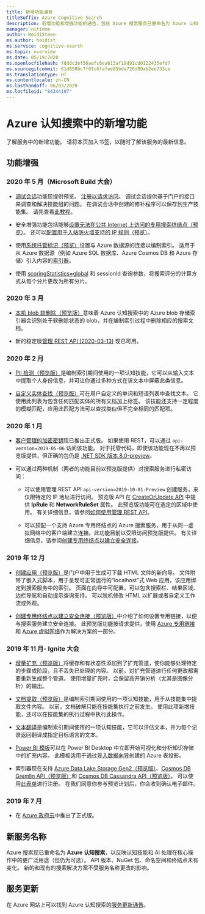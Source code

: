 ```yaml
---
title: 新增功能通告
titleSuffix: Azure Cognitive Search
description: 新增功能和增强功能的通告，包括 Azure 搜索服务已重命名为 Azure 认知搜索。
manager: nitinme
author: HeidiSteen
ms.author: heidist
ms.service: cognitive-search
ms.topic: overview
ms.date: 05/19/2020
ms.openlocfilehash: f8ddc3ef56aefc6ea613af19d91cd0122435efd7
ms.sourcegitcommit: 61d850bc7f01c6fafee85bda726d89ab2ee733ce
ms.translationtype: HT
ms.contentlocale: zh-CN
ms.lasthandoff: 06/03/2020
ms.locfileid: "84344197"
---
```

# <a name="whats-new-in-azure-cognitive-search"></a>Azure 认知搜索中的新增功能

了解服务中的新增功能。 请将本页加入书签，以随时了解该服务的最新信息。

## <a name="feature-announcements"></a>功能增强

### <a name="may-2020-microsoft-build"></a>2020 年 5 月（Microsoft Build 大会）

+ [调试会话](cognitive-search-debug-session.md)功能现提供预览。 [注册以请求访问](https://aka.ms/DebugSessions)。 调试会话提供基于门户的接口来调查和解决技能组的问题。 在调试会话中创建的修补程序可以保存到生产技能集。 请先查看[此教程](cognitive-search-tutorial-debug-sessions.md)。

+ 安全增强功能包括能够[设置无法在公共 Internet 上访问的专用搜索终结点（预览）](service-create-private-endpoint.md)。 还可以[配置用于入站防火墙支持的 IP 规则（预览）](service-configure-firewall.md)。

+ 使用[系统托管标识（预览）](search-howto-managed-identities-data-sources.md)设置与 Azure 数据源的连接以编制索引。 适用于从 Azure 数据源（例如 Azure SQL 数据库、Azure Cosmos DB 和 Azure 存储）引入内容的[索引器](search-indexer-overview.md)。

+ 使用 [scoringStatistics=global](index-similarity-and-scoring.md#scoring-statistics) 和 sessionId 查询参数，将搜索评分的计算方式从每个分片更改为所有分片。

### <a name="march-2020"></a>2020 年 3 月

+ [本机 blob 软删除（预览版）](search-howto-indexing-azure-blob-storage.md#incremental-indexing-and-deletion-detection)意味着 Azure 认知搜索中的 Azure blob 存储索引器会识别处于软删除状态的 blob，并在编制索引过程中删除相应的搜索文档。

+ 新的稳定版[管理 REST API (2020-03-13)](https://docs.microsoft.com/rest/api/searchmanagement/management-api-versions) 现已可用。 

### <a name="february-2020"></a>2020 年 2 月

+ [PII 检测（预览版）](cognitive-search-skill-pii-detection.md)是编制索引期间使用的一项认知技能，它可以从输入文本中提取个人身份信息，并可让你通过多种方式在该文本中屏蔽此类信息。

+ [自定义实体查找（预览版）](cognitive-search-skill-custom-entity-lookup.md )可在用户自定义的单词和短语列表中查找文本。 它使用此列表为包含任何匹配实体的所有文档加上标签。 该技能还支持一定程度的模糊匹配，应用此匹配方法可以查找类似但不完全相同的匹配项。 

### <a name="january-2020"></a>2020 年 1 月

+ [客户管理的加密密钥](search-security-manage-encryption-keys.md)现已推出正式版。 如果使用 REST，可以通过 `api-version=2019-05-06` 访问该功能。 对于托管代码，即使该功能现在不再以预览版提供，但正确的包仍是 [.NET SDK 版本 8.0-preview](search-dotnet-sdk-migration-version-9.md)。 

+ 可以通过两种机制（两者的功能目前以预览版提供）对搜索服务进行私密访问：

  + 可以使用管理 REST API `api-version=2019-10-01-Preview` 创建服务，来仅限特定的 IP 地址进行访问。 预览版 API 在 [CreateOrUpdate API](https://docs.microsoft.com/rest/api/searchmanagement/2019-10-01-preview/createorupdate-service) 中提供 **IpRule** 和 **NetworkRuleSet** 属性。 此预览版功能可在选定的区域中使用。 有关详细信息，请参阅[如何使用管理 REST API](https://docs.microsoft.com/rest/api/searchmanagement/search-howto-management-rest-api)。

  + 可以预配一个支持 Azure 专用终结点的 Azure 搜索服务，用于从同一虚拟网络中的客户端建立连接。此功能目前以受限访问预览版提供。 有关详细信息，请参阅[创建专用终结点以建立安全连接](service-create-private-endpoint.md)。

### <a name="december-2019"></a>2019 年 12 月

+ [创建应用（预览版）](search-create-app-portal.md)是门户中用于生成可下载 HTML 文件的新向导。 文件附带了嵌入式脚本，用于呈现可正常运行的“localhost”式 Web 应用，该应用绑定到搜索服务中的索引。 页面在向导中可配置，可以包含搜索栏、结果区域、边栏导航和自动提示查询支持。 可以脱机修改 HTML 以扩展或者自定义工作流或外观。

+ [创建专用终结点以建立安全连接（预览版）](service-create-private-endpoint.md)中介绍了如何设置专用链接，以便与搜索服务建立安全连接。 此预览版功能按请求提供，使用 [Azure 专用链接](../private-link/private-link-overview.md)和 [Azure 虚拟网络](../virtual-network/virtual-networks-overview.md)作为解决方案的一部分。

### <a name="november-2019---ignite-conference"></a>2019 年 11 月- Ignite 大会

+ [增量扩充（预览版）](cognitive-search-incremental-indexing-conceptual.md)将缓存和有状态性添加到了扩充管道，使你能够处理特定的步骤或阶段，且不丢失已处理的内容。 以前，对扩充管道进行任何更改都需要重新生成整个管道。 使用增量扩充时，会保留高开销分析（尤其是图像分析）的输出。

<!-- 
+ Custom Entity Lookup is a cognitive skill used during indexing that allows you to provide a list of custom entities (such as part numbers, diseases, or names of locations you care about) that should be found within the text. It supports fuzzy matching, case-insensitive matching, and entity synonyms. -->

+ [文档提取（预览版）](cognitive-search-skill-document-extraction.md)是编制索引期间使用的一项认知技能，用于从技能集中提取文件内容。 以前，文档破解只能在技能集执行之前发生。 使用此项新增技能，还可以在技能集的执行过程中执行此操作。

+ [文本翻译](cognitive-search-skill-text-translation.md)是编制索引期间使用的一项认知技能，它可以评估文本，并为每个记录返回翻译成指定目标语言的文本。

+ [Power BI 模板](https://github.com/Azure-Samples/cognitive-search-templates/blob/master/README.md)可以在 Power BI Desktop 中立即开始可视化和分析知识存储中的扩充内容。 此模板适用于通过[导入数据向导](knowledge-store-create-portal.md)创建的 Azure 表投影。

+ 索引器现在支持 [Azure Data Lake Storage Gen2（预览版）](search-howto-index-azure-data-lake-storage.md)、[Cosmos DB Gremlin API（预览版）](search-howto-index-cosmosdb.md)和 [Cosmos DB Cassandra API（预览版）](search-howto-index-cosmosdb.md)。 可以使用[此表单](https://aka.ms/azure-cognitive-search/indexer-preview)进行注册。 在我们同意你参与预览计划后，你会收到确认电子邮件。

### <a name="july-2019"></a>2019 年 7 月

+ 在 [Azure 政府云](../azure-government/documentation-government-services-webandmobile.md#azure-cognitive-search)中推出了正式版。

<a name="new-service-name"></a>

## <a name="new-service-name"></a>新服务名称

Azure 搜索现已重命名为 **Azure 认知搜索**，以反映认知技能和 AI 处理在核心操作中的更广泛用途（但仍为可选）。 API 版本、NuGet 包、命名空间和终结点未有变化。 新的和现有的搜索解决方案不受服务名称更改的影响。

## <a name="service-updates"></a>服务更新

在 Azure 网站上可以找到 Azure 认知搜索的[服务更新通告](https://azure.microsoft.com/updates/?product=search&status=all)。